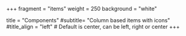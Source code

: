 +++
fragment = "items"
weight = 250
background = "white"

title = "Components"
#subtitle= "Column based items with icons"
#title_align = "left" # Default is center, can be left, right or center
+++